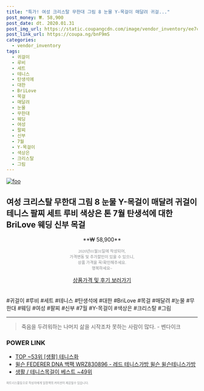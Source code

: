 ```yaml
--- 
title: "특가! 여성 크리스탈 무한대 그림 8 눈물 Y-목걸이 매달려 귀걸..." 
post_money: ₩. 58,900 
post_date: dt. 2020.01.31 
post_img_url: https://static.coupangcdn.com/image/vendor_inventory/ee7c/b9863597f5e4fc5660a17baf613a2c0d6b7480fd84e6562718732c5f7860.jpg 
post_link_url: https://coupa.ng/bnF9mS 
categories: 
  - vendor_inventory 
tags: 
  - 귀걸이 
  - 루비 
  - 세트 
  - 테니스 
  - 탄생석에 
  - 대한 
  - BriLove 
  - 목걸 
  - 매달려 
  - 눈물 
  - 무한대 
  - 웨딩 
  - 여성 
  - 팔찌 
  - 신부 
  - 7월 
  - Y-목걸이 
  - 색상은 
  - 크리스탈 
  - 그림 
--- 
```

[![foo](https://static.coupangcdn.com/image/vendor_inventory/ee7c/b9863597f5e4fc5660a17baf613a2c0d6b7480fd84e6562718732c5f7860.jpg)](https://coupa.ng/bnF9mS) 

## 여성 크리스탈 무한대 그림 8 눈물 Y-목걸이 매달려 귀걸이 테니스 팔찌 세트 루비 색상은 톤 7월 탄생석에 대한 BriLove 웨딩 신부 목걸 
<p style="text-align: center;">**₩ 58,900**</p> 
<p style="text-align: center;"><span style="color: #898c8f; font-family: Georgia,Times,serif; font-size: 0.75em;">2020년01월31일에 작성되어, <br>가격변동 및 추가할인이 있을 수 있으니,<br> 상품 가격을 꼭!확인해주세요.<br>행복하세요~</span> 
</p>	 
<div markdown="0" style="text-align: center;"><a href="https://coupa.ng/bnF9mS" class="btn btn--success">상품가격 및 후기 보러가기</a></div> 
<br><br> 
  #귀걸이 #루비 #세트 #테니스 #탄생석에 #대한 #BriLove #목걸 #매달려 #눈물 #무한대 #웨딩 #여성 #팔찌 #신부 #7월 #Y-목걸이 #색상은 #크리스탈 #그림 
<hr> 

> 죽음을 두려워하는 나머지 삶을 시작조차 못하는 사람이 많다. - 벤다이크 


### POWER LINK

* <a href="https://blog.naver.com/fasyy4321/221779933888" target="_blank"> TOP ~53위 [생활] 테니스화</a>
* <a href="https://blog.naver.com/fasyy4321/221785129636" target="_blank">윌슨 FEDERER DNA 백팩 WRZ830896 - 레드 테니스가방 윌슨 윌슨테니스가방 </a>
* <a href="https://blog.naver.com/santokki14/221790896952" target="_blank">생활 / 테니스목걸이 베스트 ~49위</a>

<span style="color: #898c8f; font-family: Georgia,Times,serif; font-size: 0.55em;">파트너스활동으로 작성자에게 일정액의 커미션이 제공될수 있습니다.</span> 
